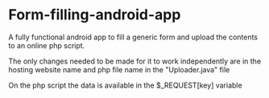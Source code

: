 Form-filling-android-app
========================
A fully functional android app to fill a generic form and upload the contents to an online php script.

The only changes needed to be made for it to work independently are in the hosting website name and php file name in the "Uploader.java" file

On the php script the data is available in the $_REQUEST[key] variable
